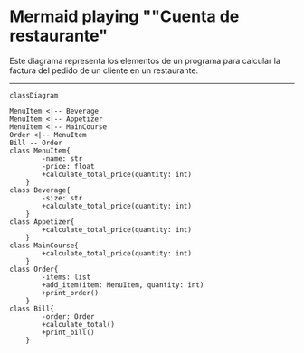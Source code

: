 # Mermaid playing ""Cuenta de restaurante"
Este diagrama representa los elementos de un programa para calcular la factura del pedido de un cliente en un restaurante.
***
```mermaid
classDiagram

MenuItem <|-- Beverage
MenuItem <|-- Appetizer
MenuItem <|-- MainCourse
Order <|-- MenuItem
Bill -- Order
class MenuItem{
        -name: str
        -price: float
        +calculate_total_price(quantity: int)
    }
class Beverage{
        -size: str
        +calculate_total_price(quantity: int)
    }
class Appetizer{
        +calculate_total_price(quantity: int)
    }
class MainCourse{
        +calculate_total_price(quantity: int)
    }
class Order{
        -items: list
        +add_item(item: MenuItem, quantity: int)
        +print_order()
    }
class Bill{
        -order: Order
        +calculate_total()
        +print_bill()
    }


```



